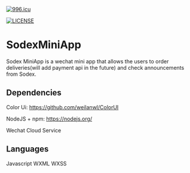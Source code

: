 
[![996.icu](https://img.shields.io/badge/link-996.icu-red.svg)](https://996.icu)

[![LICENSE](https://img.shields.io/badge/license-Anti%20996-blue.svg)](https://github.com/996icu/996.ICU/blob/master/LICENSE)

# SodexMiniApp

Sodex MiniApp is a wechat mini app that allows the users to order deliveries(will add payment api in the future) and check announcements from Sodex.

## Dependencies
Color Ui: https://github.com/weilanwl/ColorUI

NodeJS + npm: https://nodejs.org/ 

Wechat Cloud Service

## Languages
Javascript
WXML
WXSS

